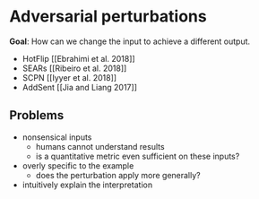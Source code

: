 # Adversarial perturbations
**Goal**: How can we change the input to achieve a different output.
- HotFlip [[Ebrahimi et al. 2018]]
- SEARs [[Ribeiro et al. 2018]]
- SCPN [[Iyyer et al. 2018]]
- AddSent [[Jia and Liang 2017]]

## Problems
- nonsensical inputs
	- humans cannot understand results
	- is a quantitative metric even sufficient on these inputs?
- overly specific to the example
	- does the perturbation apply more generally?
- intuitively explain the interpretation